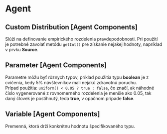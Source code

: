 Agent
=====

Custom Distribution [Agent Components]
--------------------------------------
Slúži na definovanie empirického rozdelenia pravdepodobnosti.
Pri použití je potrebné zavolať metódu `getInt()` pre získanie nejakej hodnoty, napríklad v prvku **Source**.

Parameter [Agent Components]
----------------------------
Parametre môžu byť rôznych typov, príklad použitia typu **boolean** je z cvičenia, kedy 5% návštevníkov mali nejakú zdravotnú poruchu.  
Prípad použitia: `uniform() < 0.05 ? true : false`, čo značí, ak náhodné číslo vygenerované z rovnomerného rozdelenia je menšie ako
0.05, tak daný človek je postihnutý, teda **true**, v opačnom prípade **false**.

Variable [Agent Components]
---------------------------
Premenná, ktorá drží konkrétnu hodnotu špecifikovaného typu.